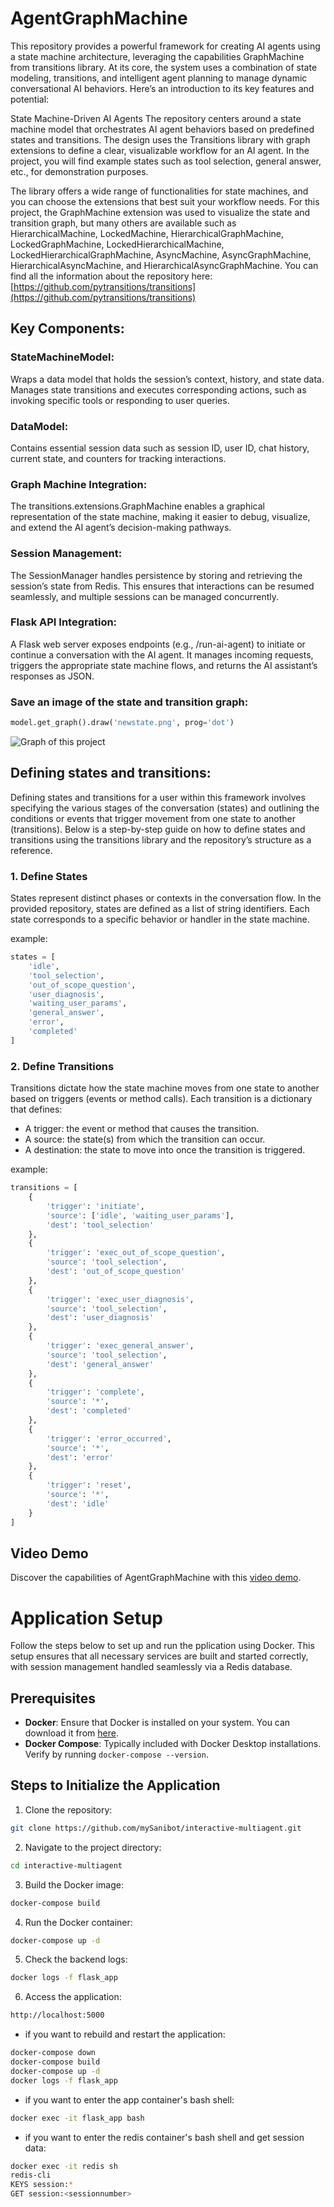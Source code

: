 # AgentGraphMachine

This repository provides a powerful framework for creating AI agents using a state machine architecture, leveraging the capabilities GraphMachine from transitions library. 
At its core, the system uses a combination of state modeling, transitions, and intelligent agent planning to manage dynamic conversational AI behaviors. 
Here’s an introduction to its key features and potential:

State Machine-Driven AI Agents
The repository centers around a state machine model that orchestrates AI agent behaviors based on predefined states and transitions. The design uses the Transitions library with graph extensions to define a clear, visualizable workflow for an AI agent. 
In the project, you will find example states such as tool selection, general answer, etc., for demonstration purposes.

The library offers a wide range of functionalities for state machines, and you can choose the extensions that best suit your workflow needs.
For this project, the GraphMachine extension was used to visualize the state and transition graph, but many others are available such as HierarchicalMachine, LockedMachine, HierarchicalGraphMachine, LockedGraphMachine, LockedHierarchicalMachine, LockedHierarchicalGraphMachine, AsyncMachine, AsyncGraphMachine, HierarchicalAsyncMachine, and HierarchicalAsyncGraphMachine.
You can find all the information about the repository here: 
[https://github.com/pytransitions/transitions](https://github.com/pytransitions/transitions)


## Key Components:

### StateMachineModel:
Wraps a data model that holds the session’s context, history, and state data.
Manages state transitions and executes corresponding actions, such as invoking specific tools or responding to user queries.

### DataModel:
Contains essential session data such as session ID, user ID, chat history, current state, and counters for tracking interactions.

### Graph Machine Integration:
The transitions.extensions.GraphMachine enables a graphical representation of the state machine, making it easier to debug, visualize, and extend the AI agent’s decision-making pathways.

### Session Management:
The SessionManager handles persistence by storing and retrieving the session’s state from Redis. This ensures that interactions can be resumed seamlessly, and multiple sessions can be managed concurrently.

### Flask API Integration:
A Flask web server exposes endpoints (e.g., /run-ai-agent) to initiate or continue a conversation with the AI agent. It manages incoming requests, triggers the appropriate state machine flows, and returns the AI assistant’s responses as JSON.

### Save an image of the state and transition graph:
```python
model.get_graph().draw('newstate.png', prog='dot')
```


![Graph of this project](./newstate.png)

## Defining states and transitions:

Defining states and transitions for a user within this framework involves specifying the various stages of the conversation (states) and outlining the conditions or events that trigger movement from one state to another (transitions). Below is a step-by-step guide on how to define states and transitions using the transitions library and the repository’s structure as a reference.

### 1. Define States
States represent distinct phases or contexts in the conversation flow. In the provided repository, states are defined as a list of string identifiers. Each state corresponds to a specific behavior or handler in the state machine.

example:
 
```python 
states = [
    'idle',
    'tool_selection',
    'out_of_scope_question',
    'user_diagnosis',
    'waiting_user_params',
    'general_answer',
    'error',
    'completed'
]
```

### 2. Define Transitions
Transitions dictate how the state machine moves from one state to another based on triggers (events or method calls). Each transition is a dictionary that defines:

- A trigger: the event or method that causes the transition.
- A source: the state(s) from which the transition can occur.
- A destination: the state to move into once the transition is triggered.

example:
 
```python
transitions = [
    {
        'trigger': 'initiate',
        'source': ['idle', 'waiting_user_params'],
        'dest': 'tool_selection'
    },
    {
        'trigger': 'exec_out_of_scope_question',
        'source': 'tool_selection',
        'dest': 'out_of_scope_question' 
    },
    {
        'trigger': 'exec_user_diagnosis',
        'source': 'tool_selection',
        'dest': 'user_diagnosis'
    },
    {
        'trigger': 'exec_general_answer',
        'source': 'tool_selection',
        'dest': 'general_answer'
    },
    {
        'trigger': 'complete',
        'source': '*',
        'dest': 'completed'
    },
    {
        'trigger': 'error_occurred',
        'source': '*',
        'dest': 'error'
    },
    {
        'trigger': 'reset',
        'source': '*',
        'dest': 'idle'
    }
]
```


## Video Demo
Discover the capabilities of AgentGraphMachine with this [video demo](https://youtu.be/wXzuO-NZRw4).


# Application Setup

Follow the steps below to set up and run the pplication using Docker. This setup ensures that all necessary services are built and started correctly, with session management handled seamlessly via a Redis database.

## Prerequisites

- **Docker**: Ensure that Docker is installed on your system. You can download it from [here](https://www.docker.com/get-started).
- **Docker Compose**: Typically included with Docker Desktop installations. Verify by running `docker-compose --version`.

## Steps to Initialize the Application

 1. Clone the repository:

```bash
git clone https://github.com/mySanibot/interactive-multiagent.git
```

2. Navigate to the project directory:
```bash
cd interactive-multiagent
```

3. Build the Docker image:
```bash
docker-compose build
```

4. Run the Docker container:
```bash
docker-compose up -d
```

5. Check the backend logs:
```bash
docker logs -f flask_app
```

6. Access the application:
```bash
http://localhost:5000
```

- if you want to rebuild and restart the application:

```bash
docker-compose down
docker-compose build
docker-compose up -d
docker logs -f flask_app
```

- if you want to enter the app container's bash shell:
```bash
docker exec -it flask_app bash
```

- if you want to enter the redis container's bash shell and get session data:
```bash
docker exec -it redis sh
redis-cli
KEYS session:*
GET session:<sessionnumber>
```

